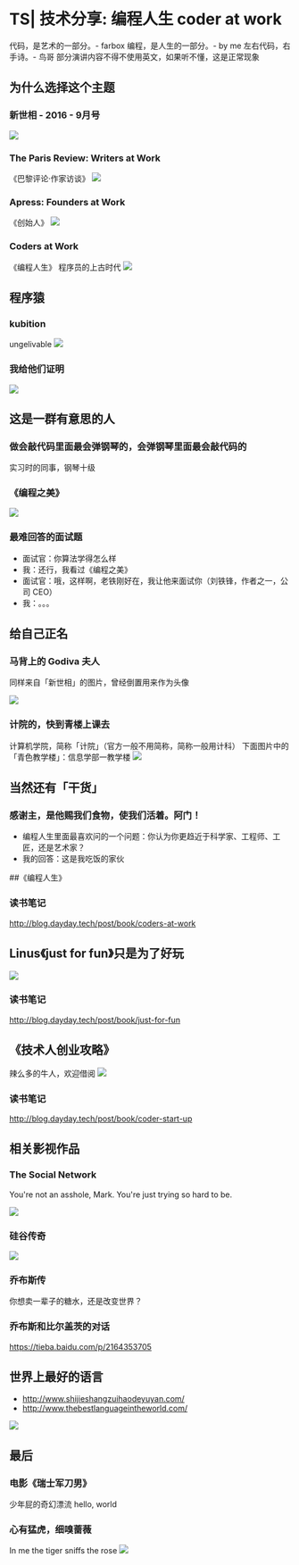 # TS| 技术分享: 编程人生 coder at work

代码，是艺术的一部分。- farbox
编程，是人生的一部分。- by me
左右代码，右手诗。- 鸟哥
部分演讲内容不得不使用英文，如果听不懂，这是正常现象

## 为什么选择这个主题

### 新世相 - 2016 - 9月号

![](http://upload-images.jianshu.io/upload_images/567399-483b694c8a7ef6d1.jpg?imageMogr2/auto-orient/strip%7CimageView2/2/w/1240)

### The Paris Review: Writers at Work

《巴黎评论·作家访谈》
![](http://upload-images.jianshu.io/upload_images/567399-b2dab71e5ad70aac.jpg?imageMogr2/auto-orient/strip%7CimageView2/2/w/1240)

### Apress: Founders at Work

《创始人》
![](http://upload-images.jianshu.io/upload_images/567399-9ec9542bd1ba5529.jpg?imageMogr2/auto-orient/strip%7CimageView2/2/w/1240)

### Coders at Work

《编程人生》
程序员的上古时代
![](http://upload-images.jianshu.io/upload_images/567399-6dcd2cb1444b2a11.jpg?imageMogr2/auto-orient/strip%7CimageView2/2/w/1240)

## 程序猿

### kubition

ungelivable
![](http://upload-images.jianshu.io/upload_images/567399-d94670c612dfd577.jpg?imageMogr2/auto-orient/strip%7CimageView2/2/w/1240)

### 我给他们证明

![](http://upload-images.jianshu.io/upload_images/567399-38062418bbf1f282.jpg?imageMogr2/auto-orient/strip%7CimageView2/2/w/1240)

## 这是一群有意思的人

### 做会敲代码里面最会弹钢琴的，会弹钢琴里面最会敲代码的

实习时的同事，钢琴十级

### 《编程之美》

![](http://upload-images.jianshu.io/upload_images/567399-92a5078f6e9d286e.jpg?imageMogr2/auto-orient/strip%7CimageView2/2/w/1240)

### 最难回答的面试题

- 面试官：你算法学得怎么样
- 我：还行，我看过《编程之美》
- 面试官：哦，这样啊，老铁刚好在，我让他来面试你（刘铁锋，作者之一，公司 CEO）
- 我：。。。

## 给自己正名

### 马背上的 Godiva 夫人

同样来自「新世相」的图片，曾经倒置用来作为头像

![](http://upload-images.jianshu.io/upload_images/567399-df39ffffabe1f100.jpg?imageMogr2/auto-orient/strip%7CimageView2/2/w/1240)

### 计院的，快到青楼上课去

计算机学院，简称「计院」（官方一般不用简称，简称一般用计科）
下面图片中的「青色教学楼」：信息学部一教学楼
![](http://upload-images.jianshu.io/upload_images/567399-9357e5d42be739fa.jpg?imageMogr2/auto-orient/strip%7CimageView2/2/w/1240)

## 当然还有「干货」

### 感谢主，是他赐我们食物，使我们活着。阿门！

- 编程人生里面最喜欢问的一个问题：你认为你更趋近于科学家、工程师、工匠，还是艺术家？
- 我的回答：这是我吃饭的家伙

##《编程人生》

### 读书笔记

http://blog.dayday.tech/post/book/coders-at-work

## Linus《just for fun》只是为了好玩

![](http://upload-images.jianshu.io/upload_images/567399-9d7a4c3efb39b4cb.jpg?imageMogr2/auto-orient/strip%7CimageView2/2/w/1240)

### 读书笔记

http://blog.dayday.tech/post/book/just-for-fun

## 《技术人创业攻略》

辣么多的牛人，欢迎借阅
![](http://upload-images.jianshu.io/upload_images/567399-8366880a88ae4d5c.jpg?imageMogr2/auto-orient/strip%7CimageView2/2/w/1240)

### 读书笔记

http://blog.dayday.tech/post/book/coder-start-up

## 相关影视作品

### The Social Network

You're not an asshole, Mark.
You're just trying so hard to be.

![](http://upload-images.jianshu.io/upload_images/567399-ca28be6344c87cb7.jpg?imageMogr2/auto-orient/strip%7CimageView2/2/w/1240)

### 硅谷传奇

![](http://upload-images.jianshu.io/upload_images/567399-610f5650a6875240.jpg?imageMogr2/auto-orient/strip%7CimageView2/2/w/1240)

### 乔布斯传

你想卖一辈子的糖水，还是改变世界？

### 乔布斯和比尔盖茨的对话

https://tieba.baidu.com/p/2164353705

## 世界上最好的语言

- http://www.shijieshangzuihaodeyuyan.com/
- http://www.thebestlanguageintheworld.com/

![](http://upload-images.jianshu.io/upload_images/567399-f11d9035fadb2163.jpg?imageMogr2/auto-orient/strip%7CimageView2/2/w/1240)

## 最后

### 电影《瑞士军刀男》

少年屁的奇幻漂流
hello, world

### 心有猛虎，细嗅蔷薇

In me the tiger sniffs the rose
![](http://upload-images.jianshu.io/upload_images/567399-5f84d9c1e60fa9f1.jpg?imageMogr2/auto-orient/strip%7CimageView2/2/w/1240)
